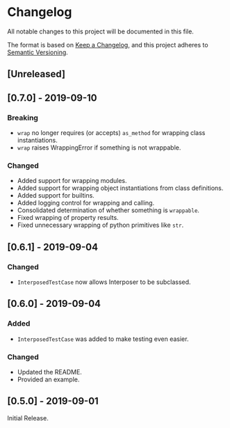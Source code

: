 # Changelog

All notable changes to this project will be documented in this file.

The format is based on [Keep a Changelog](https://keepachangelog.com/en/1.0.0/),
and this project adheres to [Semantic Versioning](https://semver.org/spec/v2.0.0.html).

## [Unreleased]

## [0.7.0] - 2019-09-10

### Breaking

- `wrap` no longer requires (or accepts) `as_method` for wrapping
  class instantiations.
- `wrap` raises WrappingError if something is not wrappable.

### Changed

- Added support for wrapping modules.
- Added support for wrapping object instantiations from class definitions.
- Added support for builtins.
- Added logging control for wrapping and calling.
- Consolidated determination of whether something is `wrappable`.
- Fixed wrapping of property results.
- Fixed unnecessary wrapping of python primitives like `str`.

## [0.6.1] - 2019-09-04

### Changed

- `InterposedTestCase` now allows Interposer to be subclassed.

## [0.6.0] - 2019-09-04

### Added

- `InterposedTestCase` was added to make testing even easier.

### Changed

- Updated the README.
- Provided an example.

## [0.5.0] - 2019-09-01

Initial Release.
